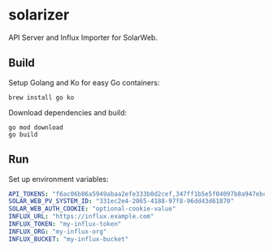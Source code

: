 # solarizer

API Server and Influx Importer for SolarWeb.

## Build

Setup Golang and Ko for easy Go containers:
```shell
brew install go ko
```

Download dependencies and build:
```shell
go mod download
go build
```

## Run

Set up environment variables:
```yaml
API_TOKENS: "f6ac06b86a5949abaa2efe333b0d2cef,347ff1b5e5f04097b8a947ebc72608a2"
SOLAR_WEB_PV_SYSTEM_ID: "331ec2e4-2065-4188-97f8-96dd43d61870"
SOLAR_WEB_AUTH_COOKIE: "optional-cookie-value"
INFLUX_URL: "https://influx.example.com"
INFLUX_TOKEN: "my-influx-token"
INFLUX_ORG: "my-influx-org"
INFLUX_BUCKET: "my-influx-bucket"
```
